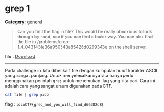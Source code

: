 # grep 1
**Category:** general
> Can you find the flag in file? This would be really obnoxious to look through by hand, see if you can find a faster way. You can also find the file in /problems/grep-1_4_0431431e36a950543a85426d0299343e on the shell server.

file : [Download](https://2018shell.picoctf.com/static/f2e1fdcd5c405ca4170af1a8973b365b/file)

---

Pada challenge ini kita diberika 1 file dengan kumpulan huruf karakter ASCII yang sangat panjang. Untuk menyelesaikannya kita hanya perlu menggunakan perintah `grep` untuk menemukan flag yang kita cari. Cara ini adalah cara yang sangat umum digunakan pada CTF.

```bash
cat file | grep pico
```

flag : `picoCTF{grep_and_you_will_find_d66382d8}`